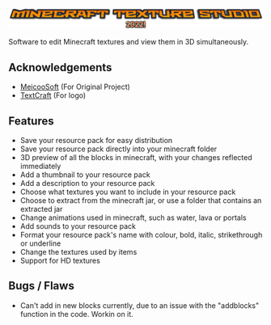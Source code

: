 
![Logo](mts2022.png)

Software to edit Minecraft textures and view them in 3D simultaneously. 




## Acknowledgements

 - [MeicooSoft](https://github.com/Tatz1337/MineCraft-Texture-Studio-2018) (For Original Project)
 - [TextCraft](https://textcraft.net/) (For logo)

## Features

- Save your resource pack for easy distribution
- Save your resource pack directly into your minecraft folder
- 3D preview of all the blocks in minecraft, with your changes reflected immediately
- Add a thumbnail to your resource pack
- Add a description to your resource pack
- Choose what textures you want to include in your resource pack
- Choose to extract from the minecraft jar, or use a folder that contains an extracted jar
- Change animations used in minecraft, such as water, lava or portals
- Add sounds to your resource pack
- Format your resource pack's name with colour, bold, italic, strikethrough or underline
- Change the textures used by items
- Support for HD textures

## Bugs / Flaws
- Can't add in new blocks currently, due to an issue with the "addblocks" function in the code. Workin on it. 

